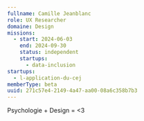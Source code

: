 ```yaml
---
fullname: Camille Jeanblanc
role: UX Researcher
domaine: Design
missions:
  - start: 2024-06-03
    end: 2024-09-30
    status: independent
    startups:
      - data-inclusion
startups:
  - l-application-du-cej
memberType: beta
uuid: 271c57e4-2149-4a47-aa00-08a6c358b7b3
---
```

Psychologie + Design = <3